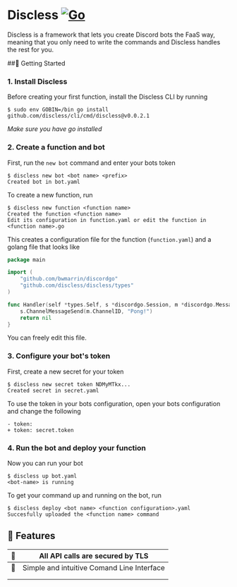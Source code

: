 # Discless [![Go](https://github.com/discless/discless/actions/workflows/go.yml/badge.svg)](https://github.com/discless/discless/actions/workflows/go.yml)
Discless is a framework that lets you create Discord bots the FaaS way, meaning that you only need to write the commands and Discless handles the rest for you.

##🚀 Getting Started
### 1. Install Discless
Before creating your first function, install the Discless CLI by running
```shell
$ sudo env GOBIN=/bin go install github.com/discless/cli/cmd/discless@v0.0.2.1
```
_Make sure you have go installed_
### 2. Create a function and bot
First, run the `new bot` command and enter your bots token
```shell
$ discless new bot <bot name> <prefix>
Created bot in bot.yaml
```

To create a new function, run
```shell
$ discless new function <function name>
Created the function <function name>
Edit its configuration in function.yaml or edit the function in <function name>.go
```
This creates a configuration file for the function (`function.yaml`) and a golang file that looks like
```go
package main

import (
	"github.com/bwmarrin/discordgo"
	"github.com/discless/discless/types"
)

func Handler(self *types.Self, s *discordgo.Session, m *discordgo.MessageCreate, args []string) error {
	s.ChannelMessageSend(m.ChannelID, "Pong!")
	return nil
}
```
You can freely edit this file.

### 3. Configure your bot's token
First, create a new secret for your token
```shell
$ discless new secret token NDMyMTkx...
Created secret in secret.yaml
```

To use the token in your bots configuration, open your bots configuration and change the following
```
- token: 
+ token: secret.token
```

### 4. Run the bot and deploy your function
Now you can run your bot
```shell
$ discless up bot.yaml
<bot-name> is running
```

To get your command up and running on the bot, run
```shell
$ discless deploy <bot name> <function configuration>.yaml
Succesfully uploaded the <function name> command
```

## 📝 Features
|🔐| All API calls are secured by TLS |
|---|---|
|🧠| Simple and intuitive Comand Line Interface |
|   |   |
|   |   |